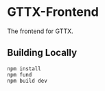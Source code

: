 # GTTX-Frontend

The frontend for GTTX.

## Building Locally

```
npm install
npm fund
npm build dev
```

